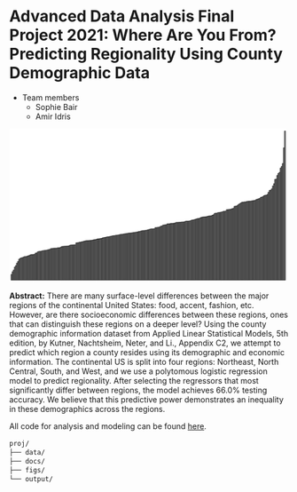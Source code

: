 # Advanced Data Analysis Final Project 2021: Where Are You From? Predicting Regionality Using County Demographic Data

+ Team members
	+ Sophie Bair
	+ Amir Idris

<img src="figs/title_photo.png" width="500">

**Abstract:** There are many surface-level differences between the major regions of the continental United States: food, accent, fashion, etc. However, are there socioeconomic differences between these regions, ones that can distinguish these regions on a deeper level? Using the county  demographic  information dataset from Applied Linear Statistical Models, 5th edition, by Kutner, Nachtsheim, Neter, and Li., Appendix C2, we attempt to predict which region a county resides using its demographic and economic information. The continental US is split into four regions: Northeast, North Central, South, and West, and we use a polytomous logistic regression model to predict regionality. After selecting the regressors that most significantly differ between regions, the model achieves 66.0% testing accuracy. We believe that this predictive power demonstrates an inequality in these demographics across the regions. 

All code for analysis and modeling can be found [here](docs/main.Rmd). 

```
proj/
├── data/
├── docs/
├── figs/
└── output/
```

